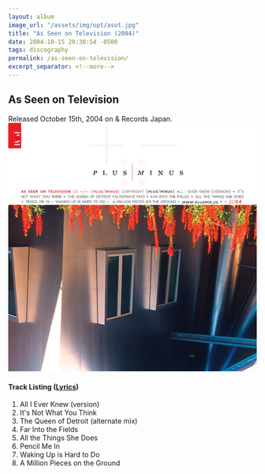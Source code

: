 ```yaml
---
layout: album
image_url: "/assets/img/opt/asot.jpg"
title: "As Seen on Television (2004)"
date: 2004-10-15 20:30:54 -0500
tags: discography
permalink: /as-seen-on-television/
excerpt_separator: <!--more-->
---
```


<!--more-->

## As Seen on Television

<div id="release-info">
    Released October 15th, 2004 on & Records Japan.
</div>

<div id="container">
    <div id="release-container">
        <div id="artwork">
            <a href="/assets/img/full/asot.jpg" alt="Full res version"><img src="/assets/img/opt/asot.jpg"/></a>
        </div>
        <div id="tracklist">
            <h4>Track Listing (<a href="/lyrics/#as-seen-on-television-album">Lyrics</a>)</h4>
            <ol>
                <li>All I Ever Knew (version)</li>
                <li>It's Not What You Think</li>
                <li>The Queen of Detroit (alternate mix) </li>
                <li>Far Into the Fields</li>
                <li>All the Things She Does</li>
                <li>Pencil Me In</li>
                <li>Waking Up is Hard to Do</li>
                <li>A Million Pieces on the Ground</li>
            </ol>
        </div>
    </div>
</div>

